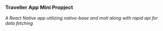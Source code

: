 ### Traveller App Mini Propject

_*A React Native app utilizing native-base and moti along with rapid api for data fetching*_
